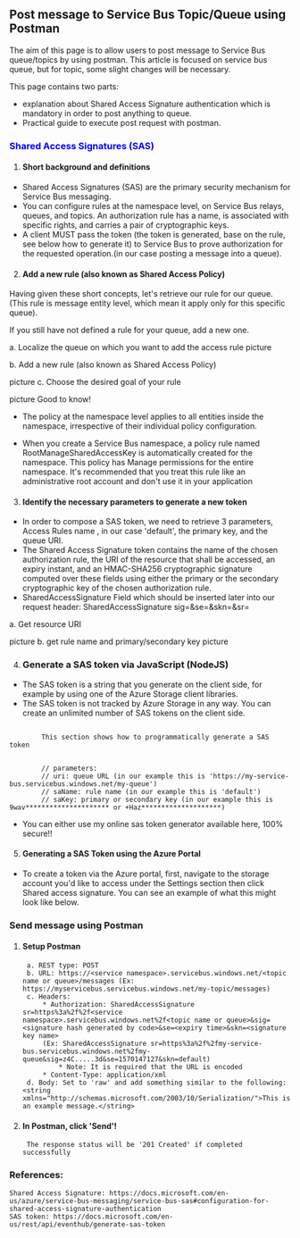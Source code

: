 ## Post message to Service Bus Topic/Queue using Postman

  
The aim of this page is to allow users to post message to Service Bus queue/topics by using postman. This article is focused on service bus queue, but for topic, some slight changes will be necessary.

This page contains two parts:
*    explanation about Shared Access Signature authentication which is mandatory in order to post anything to queue.
*    Practical guide to execute post request with postman.

### <span style="color:blue">Shared Access Signatures (SAS)</span>
1. #### Short background and definitions

* Shared Access Signatures (SAS) are the primary security mechanism for Service Bus messaging.
* You can configure rules at the namespace level, on Service Bus relays, queues, and topics. An authorization rule has a name, is associated with specific rights, and carries a pair of cryptographic keys.
* A client MUST pass the token (the token is generated, base on the rule, see below how to generate it) to Service Bus to prove authorization for the requested operation.(in our case posting a message into a queue).

2. #### Add a new rule (also known as Shared Access Policy)

Having given these short concepts, let's retrieve our rule for our queue. (This rule is message entity level, which mean it apply only for this specific queue).

If you still have not defined a rule for your queue, add a new one.


   a. Localize the queue on which you want to add the access rule
picture

   b. Add a new rule (also known as Shared Access Policy)

picture
   c. Choose the desired goal of your rule

picture
Good to know!

* The policy at the namespace level applies to all entities inside the namespace, irrespective of their individual policy configuration.

* When you create a Service Bus namespace, a policy rule named RootManageSharedAccessKey is automatically created for the namespace. This policy has Manage permissions for the entire namespace. It's recommended that you treat this rule like an administrative root account and don't use it in your application

3. #### Identify the necessary parameters to generate a new token

* In order to compose a SAS token, we need to retrieve 3 parameters, Access Rules name , in our case 'default', the primary key, and the queue URI.
* The Shared Access Signature token contains the name of the chosen authorization rule, the URI of the resource that shall be accessed, an expiry instant, and an HMAC-SHA256 cryptographic signature computed over these fields using either the primary or the secondary cryptographic key of the chosen authorization rule.
* SharedAccessSignature Field which should be inserted later into our request header: SharedAccessSignature sig=<signature-string>&se=<expiry>&skn=<keyName>&sr=<URL-encoded-resourceURI>


a. Get resource URI

picture
b. get rule name and primary/secondary key
picture

4. ### Generate a SAS token via JavaScript (NodeJS)

* The SAS token is a string that you generate on the client side, for example by using one of the Azure Storage client libraries.
* The SAS token is not tracked by Azure Storage in any way. You can create an unlimited number of SAS tokens on the client side.

```

        This section shows how to programmatically generate a SAS token
       
         
        // parameters:
        // uri: queue URL (in our example this is 'https://my-service-bus.servicebus.windows.net/my-queue')
        // saName: rule name (in our example this is 'default')
        // saKey: primary or secondary key (in our example this is 9wav********************* or +Haz********************)
```
* You can either use my online sas token generator available here, 100% secure!!

5. #### Generating a SAS Token using the Azure Portal

* To create a token via the Azure portal, first, navigate to the storage account you'd like to access under the Settings section then click Shared access signature. You can see an example of what this might look like below.


### Send message using Postman

1. #### Setup Postman
        a. REST type: POST
        b. URL: https://<service namespace>.servicebus.windows.net/<topic name or queue>/messages (Ex: https://myservicebus.servicebus.windows.net/my-topic/messages)
        c. Headers:
            * Authorization: SharedAccessSignature sr=https%3a%2f%2f<service namespace>.servicebus.windows.net%2f<topic name or queue>&sig=<signature hash generated by code>&se=<expiry time>&skn=<signature key name>
            (Ex: SharedAccessSignature sr=https%3a%2f%2fmy-service-bus.servicebus.windows.net%2fmy-queue&sig=z4C.....3d&se=1570147127&skn=default)
                * Note: It is required that the URL is encoded
            * Content-Type: application/xml
        d. Body: Set to 'raw' and add something similar to the following: <string xmlns="http://schemas.microsoft.com/2003/10/Serialization/">This is an example message.</string>

2. #### In Postman, click 'Send'!
        The response status will be '201 Created' if completed successfully


### References:

    Shared Access Signature: https://docs.microsoft.com/en-us/azure/service-bus-messaging/service-bus-sas#configuration-for-shared-access-signature-authentication
    SAS token: https://docs.microsoft.com/en-us/rest/api/eventhub/generate-sas-token
